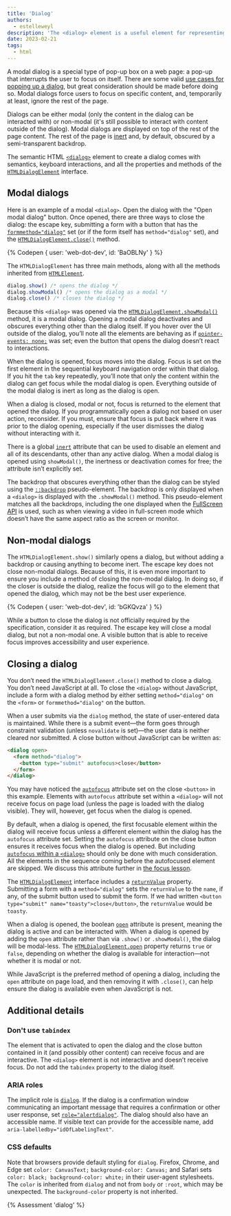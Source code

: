 ```yaml
---
title: 'Dialog'
authors:
  - estelleweyl
description: 'The <dialog> element is a useful element for representing any kind of dialog in HTML, find out how it works.'
date: 2023-02-21
tags:
  - html
---
```


A modal dialog is a special type of pop-up box on a web page: a pop-up that interrupts the user to focus on itself. There are
some valid [use cases for popping up a dialog](https://www.nngroup.com/articles/modal-nonmodal-dialog/), but great consideration
should be made before doing so. Modal dialogs force users to focus on specific content, and, temporarily at least, ignore
the rest of the page.

Dialogs can be either modal (only the content in the dialog can be interacted with) or non-modal (it's still possible to interact
with content outside of the dialog). Modal dialogs are displayed on top of the rest of the page content. The rest
of the page is [inert](learn/html/focus/) and, by default, obscured by a semi-transparent backdrop.

The semantic HTML [`<dialog>`](https://developer.mozilla.org/docs/Web/HTML/Element/dialog) element to create a dialog
comes with semantics, keyboard interactions, and all the properties and methods of the [`HTMLDialogElement`](https://developer.mozilla.org/docs/Web/API/HTMLDialogElement) interface.

## Modal dialogs

Here is an example of a modal `<dialog>`. Open the dialog with the "Open modal dialog" button. Once opened, there are three ways to close the dialog: the escape key, submitting a form with
a button that has the [`formmethod="dialog"`](https://developer.mozilla.org/docs/Web/HTML/Element/button#attr-formmethod)
set (or if the form itself has `method="dialog"` set), and the [`HTMLDialogElement.close()`](https://developer.mozilla.org/docs/Web/API/HTMLDialogElement/close) method.

{% Codepen {
user: 'web-dot-dev',
id: 'BaOBLNy'
} %}

The `HTMLDialogElement` has three main methods, along with all the methods inherited from [`HTMLElement`](/learn/html/apis).

```js
dialog.show() /* opens the dialog */
dialog.showModal() /* opens the dialog as a modal */
dialog.close() /* closes the dialog */
```

Because this `<dialog>` was opened via the [`HTMLDialogElement.showModal()`](https://developer.mozilla.org/docs/Web/API/HTMLDialogElement/showModal)
method, it is a modal dialog. Opening a modal dialog deactivates and obscures everything other than the dialog itself. If you
hover over the UI outside of the dialog, you’ll note all the elements are behaving as if [`pointer-events: none;`](https://developer.mozilla.org/docs/Web/CSS/pointer-events)
was set; even the button that opens the dialog doesn’t react to interactions.

When the dialog is opened, focus moves into the dialog. Focus is set on the first element in the sequential keyboard navigation order within that dialog.
If you hit the `tab` key repeatedly, you’ll note that only the content within the dialog can get focus while the modal dialog is
open. Everything outside of the modal dialog is inert as long as the dialog is open.

When a dialog is closed, modal or not, focus is returned to the element that opened the dialog. If you programmatically
open a dialog not based on user action, reconsider. If you must, ensure that focus is put back where it was prior to the dialog opening,
especially if the user dismisses the dialog without interacting with it.

There is a global [`inert`](/learn/html/focus/#the-inert-attribute) attribute that can be used to disable an element and all of its descendants, other than any active
dialog. When a modal dialog is opened using `showModal()`, the inertness or deactivation comes for free; the attribute
isn’t explicitly set.

The backdrop that obscures everything other than the dialog can be styled using the [`::backdrop`](https://developer.mozilla.org/docs/Web/CSS/::backdrop)
pseudo-element. The backdrop is only displayed when a `<dialog>` is displayed with the `.showModal()` method. This pseudo-element
matches all the backdrops, including the one displayed when the [FullScreen API](https://developer.mozilla.org/docs/Web/API/Fullscreen_API) is used,
such as when viewing a video in full-screen mode which doesn’t have the same aspect ratio as the screen or monitor.

## Non-modal dialogs

The `HTMLDialogElement.show()` similarly opens a dialog, but without adding a backdrop or causing anything to become inert.
The escape key does not close non-modal dialogs. Because of this, it is even more important to ensure you include a method
of closing the non-modal dialog. In doing so, if the closer is outside the dialog, realize the focus will go to the element
that opened the dialog, which may not be the best user experience.

{% Codepen {
user: 'web-dot-dev',
id: 'bGKQvza'
} %}

While a button to close the dialog is not officially required by the specification, consider it as required. The escape key
will close a modal dialog, but not a non-modal one. A visible button that is able to receive focus improves accessibility and
user experience.

## Closing a dialog

You don’t need the `HTMLDialogElement.close()` method to close a dialog. You don’t need JavaScript at all. To close the `<dialog>`
without JavaScript, include a form with a dialog method by either setting `method="dialog"` on the `<form>` or `formmethod="dialog"`
on the button.

When a user submits via the `dialog` method, the state of user-entered data is maintained. While there is a submit event—the
form goes through constraint validation (unless `novalidate` is set)—the user data is neither cleared nor submitted.
A close button without JavaScript can be written as:

```html
<dialog open>
  <form method="dialog">
    <button type="submit" autofocus>close</button>
  </form>
</dialog>
```

You may have noticed the [`autofocus`](https://developer.mozilla.org/docs/Web/HTML/Global_attributes/autofocus) attribute
set on the close `<button>` in this example. Elements with `autofocus` attribute set within a `<dialog>` will not receive
focus on page load (unless the page is loaded with the dialog visible). They will, however, get focus when the dialog is opened.

By default, when a dialog is opened, the first focusable element within the dialog will receive focus unless a different
element within the dialog has the `autofocus` attribute set. Setting the `autofocus` attribute on the close button ensures
it receives focus when the dialog is opened. But including [`autofocus` within a `<dialog>`](/learn/html/focus/#autofocus)
should only be done with much consideration. All the elements in the sequence coming before the autofocused element are skipped.
We discuss this attribute further in [the focus lesson](/learn/html/focus/).

The [`HTMLDialogElement`](https://developer.mozilla.org/docs/Web/API/HTMLDialogElement) interface includes a [`returnValue`](https://developer.mozilla.org/docs/Web/API/HTMLDialogElement/returnValue)
property. Submitting a form with a `method="dialog"` sets the `returnValue` to the `name`, if any, of the submit button used to
submit the form. If we had written `<button type="submit" name="toasty">close</button>`, the `returnValue` would be `toasty`.

When a dialog is opened, the boolean [`open`](https://developer.mozilla.org/docs/Web/HTML/Element/dialog#attr-open) attribute
is present, meaning the dialog is active and can be interacted with. When a dialog is opened by adding the `open` attribute rather
than via `.show()` or `.showModal()`, the dialog will be modal-less. The [`HTMLDialogElement.open`](https://developer.mozilla.org/docs/Web/API/HTMLDialogElement/open)
property returns `true` or `false`, depending on whether the dialog is available for interaction—not whether it is modal or not.

While JavaScript is the preferred method of opening a dialog, including the `open` attribute on page load, and then removing
it with `.close()`, can help ensure the dialog is available even when JavaScript is not.

## Additional details

### Don't use `tabindex`

The element that is activated to open the dialog and the close button contained in it (and possibly other content) can receive
focus and are interactive. The `<dialog>` element is not interactive and doesn’t receive focus. Do not add the `tabindex` property
to the dialog itself.

### ARIA roles

The implicit role is [`dialog`](https://developer.mozilla.org/docs/Web/Accessibility/ARIA/Roles/dialog_role). If the dialog
is a confirmation window communicating an important message that requires a confirmation or other user response, set [`role="alertdialog"`](https://developer.mozilla.org/docs/Web/Accessibility/ARIA/Roles/alertdialog_role).
The dialog should also have an accessible name. If visible text can provide for the accessible name, add `aria-labelledby="idOfLabelingText"`.

### CSS defaults

Note that browsers provide default styling for `dialog`. Firefox, Chrome, and Edge set `color: CanvasText;` `background-color: Canvas;`
and Safari sets `color: black; background-color: white;` in their user-agent stylesheets. The `color` is inherited
from `dialog` and not from `body` or `:root`, which may be unexpected. The `background-color` property is not inherited.

{% Assessment 'dialog' %}

